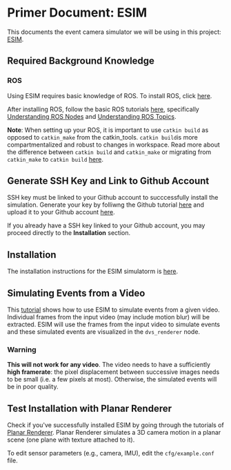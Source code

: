 # Primer Document: ESIM
This documents the event camera simulator we will be using in this project: [ESIM](https://github.com/uzh-rpg/rpg_esim).

## Required Background Knowledge
### ROS
Using ESIM requires basic knowledge of ROS. To install ROS, click [here](http://wiki.ros.org/ROS/Installation). 

After installing ROS, follow the basic ROS tutorials [here](http://wiki.ros.org/ROS/Tutorials), specifically [Understanding ROS Nodes](http://wiki.ros.org/ROS/Tutorials/UnderstandingNodes) and [Understanding ROS Topics](http://wiki.ros.org/ROS/Tutorials/UnderstandingTopics).

**Note**: When setting up your ROS, it is important to use ``` catkin build ``` as opposed to ``` catkin_make ``` from the catkin_tools. ``` catkin build ```is more compartmentalized and robust to changes in workspace. Read more about the difference between ``` catkin build ``` and ``` catkin_make ``` or migrating from ``` catkin_make ``` to ``` catkin build ``` [here](https://catkin-tools.readthedocs.io/en/latest/migration.html).


## Generate SSH Key and Link to Github Account
SSH key must be linked to your Github account to succcessfully install the simulation. Generate your key by folliwng the Github tutorial [here](https://help.github.com/en/github/authenticating-to-github/generating-a-new-ssh-key-and-adding-it-to-the-ssh-agent) and upload it to your Github account [here](https://help.github.com/en/github/authenticating-to-github/adding-a-new-ssh-key-to-your-github-account).

If you already have a SSH key linked to your Github account, you may proceed directly to the **Installation** section. 

## Installation
The installation instructions for the ESIM simulatorm is [here](https://github.com/uzh-rpg/rpg_esim/wiki/Installation).

## Simulating Events from a Video
This [tutorial](https://github.com/uzh-rpg/rpg_esim/wiki/Simulating-events-from-a-video) shows how to use ESIM to simulate events from a given video.  Individual frames from the input video (may include motion blur) will be extracted. ESIM will use the frames from the input video to simulate events and these simulated events are visualized in the ```dvs_renderer``` node.

### Warning
**This will not work for any video**. The video needs to have a sufficiently **high framerate**: the pixel displacement between successive images needs to be small (i.e. a few pixels at most). Otherwise, the simulated events will be in poor quality.

## Test Installation with Planar Renderer
Check if you've successfully installed ESIM by going through the tutorials of [Planar Renderer](https://github.com/uzh-rpg/rpg_esim/wiki/Planar-Renderer). Planar Renderer simulates a 3D camera motion in a planar scene (one plane with texture attached to it).

To edit sensor parameters (e.g., camera, IMU), edit the ``` cfg/example.conf ``` file.
